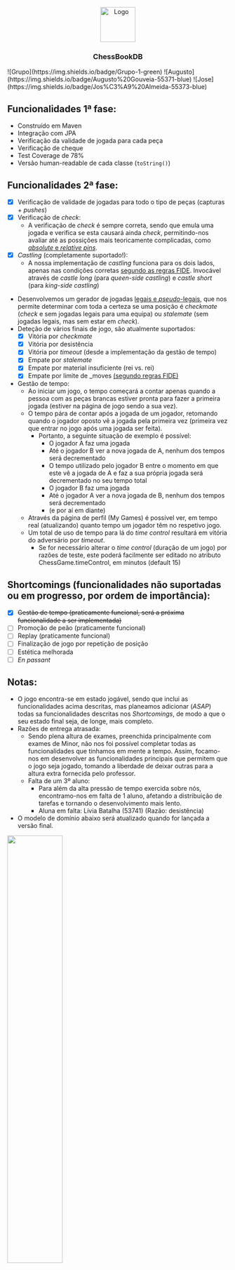 <p align="center">
  <a href="https://git.alunos.di.fc.ul.pt/fc55373/chessbookdb">
    <img src="https://checkra.in/img/icon.png" alt="Logo" width="80" height="80">
  </a>

  <h3 align="center">ChessBookDB</h3>

</p>
![Grupo](https://img.shields.io/badge/Grupo-1-green)
![Augusto](https://img.shields.io/badge/Augusto%20Gouveia-55371-blue)
![Jose](https://img.shields.io/badge/Jos%C3%A9%20Almeida-55373-blue)


## Funcionalidades 1ª fase:
* Construído em Maven
* Integração com JPA 
* Verificação da validade de jogada para cada peça
* Verificação de cheque
* Test Coverage de 78%
* Versão human-readable de cada classe (`toString()`)

## Funcionalidades 2ª fase:
- [x] Verificação de validade de jogadas para todo o tipo de peças (capturas + _pushes_)
- [x] Verificação de _check_:
  - A verificação de _check_ é sempre correta, sendo que emula uma jogada e verifica se esta causará ainda _check_, permitindo-nos avaliar até as possições mais teoricamente complicadas, como [_absolute_ e _relative pins_](https://en.wikipedia.org/wiki/Pin_(chess)).
- [x] _Castling_ (completamente suportado!):
  - A nossa implementação de _castling_ funciona para os dois lados, apenas nas condições corretas [segundo as regras FIDE](https://en.wikipedia.org/wiki/Castling). Invocável através de *castle long* (para _queen-side castling_) e *castle short* (para _king-side castling_)
- Desenvolvemos um gerador de jogadas [legais e _pseudo_-legais](https://www.chessprogramming.org/Legal_Move), que nos permite determinar com toda a certeza se uma posição é _checkmate_ (_check_ e sem jogadas legais para uma equipa) ou _stalemate_ (sem jogadas legais, mas sem estar em _check_).
- Deteção de vários finais de jogo, são atualmente suportados:
  - [x] Vitória por _checkmate_
  - [x] Vitória por desistência
  - [x] Vitória por _timeout_ (desde a implementação da gestão de tempo)
  - [x] Empate por _stalemate_
  - [x] Empate por material insuficiente (rei vs. rei)
  - [x] Empate por limite de _moves [(segundo regras FIDE)](https://en.wikipedia.org/wiki/Fifty-move_rule)
- Gestão de tempo:
  - Ao iniciar um jogo, o tempo começará a contar apenas quando a pessoa com as peças brancas estiver pronta para fazer a primeira jogada (estiver na página de jogo sendo a sua vez).
  - O tempo pára de contar após a jogada de um jogador, retomando quando o jogador oposto vê a jogada pela primeira vez (primeira vez que entrar no jogo após uma jogada ser feita).
    - Portanto, a seguinte situação de exemplo é possível:
      - O jogador A faz uma jogada
      - Até o jogador B ver a nova jogada de A, nenhum dos tempos será decrementado
      - O tempo utilizado pelo jogador B entre o momento em que este vê a jogada de A e faz a sua própria jogada será decrementado no seu tempo total
      - O jogador B faz uma jogada
      - Até o jogador A ver a nova jogada de B, nenhum dos tempos será decrementado
      - (e por aí em diante)
  - Através da página de perfil (My Games) é possível ver, em tempo real (atualizando) quanto tempo um jogador têm no respetivo jogo.
  - Um total de uso de tempo para lá do *time control* resultará em vitória do adversário por *timeout*.
    - Se for necessário alterar o *time control* (duração de um jogo) por razões de teste, este poderá facilmente ser editado no atributo ChessGame.timeControl, em minutos (default 15)

## Shortcomings (funcionalidades não suportadas ou em progresso, por ordem de importância):
- [x] ~~Gestão de tempo (praticamente funcional, será a próxima funcionalidade a ser implementada)~~
- [ ] Promoção de peão (praticamente funcional)
- [ ] Replay (praticamente funcional)
- [ ] Finalização de jogo por repetição de posição
- [ ] Estética melhorada
- [ ] _En passant_ 

## Notas:
- O jogo encontra-se em estado jogável, sendo que inclui as funcionalidades acima descritas, mas planeamos adicionar (_ASAP_) todas sa funcionalidades descritas nos _Shortcomings_, de modo a que o seu estado final seja, de longe, mais completo.
- Razões de entrega atrasada:
  - Sendo plena altura de exames, preenchida principalmente com exames de Minor, não nos foi possível completar todas as funcionalidades que tinhamos em mente a tempo. Assim, focamo-nos em desenvolver as funcionalidades principais que permitem que o jogo seja jogado, tomando a liberdade de deixar outras para a altura extra fornecida pelo professor.
  - Falta de um 3º aluno:
    - Para além da alta pressão de tempo exercida sobre nós, encontramo-nos em falta de 1 aluno, afetando a distribuição de tarefas e tornando o desenvolvimento mais lento.
    - Aluna em falta: Lívia Batalha (53741) (Razão: desistência)
- O modelo de domínio abaixo será atualizado quando for lançada a versão final.



<img src="https://git.alunos.di.fc.ul.pt/fc55373/chessbookdb/-/raw/master/planning/domain_model.png" width="50%" height="50%">